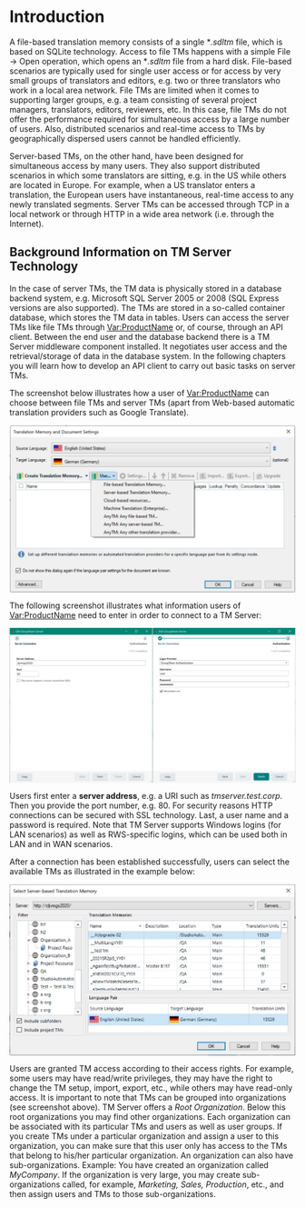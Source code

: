 Introduction
=====
A file-based translation memory consists of a single **.sdltm* file, which is based on SQLite technology. Access to file TMs happens with a simple File -> Open operation, which opens an **.sdltm* file from a hard disk. File-based scenarios are typically used for single user access or for access by very small groups of translators and editors, e.g. two or three translators who work in a local area network. File TMs are limited when it comes to supporting larger groups, e.g. a team consisting of several project managers, translators, editors, reviewers, etc. In this case, file TMs do not offer the performance required for simultaneous access by a large number of users. Also, distributed scenarios and real-time access to TMs by geographically dispersed users cannot be handled efficiently.

Server-based TMs, on the other hand, have been designed for simultaneous access by many users. They also support distributed scenarios in which some translators are sitting, e.g. in the US while others are located in Europe. For example, when a US translator enters a translation, the European users have instantaneous, real-time access to any newly translated segments. Server TMs can be accessed through TCP in a local network or through HTTP in a wide area network (i.e. through the Internet).

Background Information on  TM Server Technology
----

In the case of server TMs, the TM data is physically stored in a database backend system, e.g. Microsoft SQL Server 2005 or 2008 (SQL Express versions are also supported). The TMs are stored in a so-called container database, which stores the TM data in tables. Users can access the server TMs like file TMs through <Var:ProductName> or, of course, through an API client. Between the end user and the database backend there is a TM Server middleware component installed. It negotiates user access and the retrieval/storage of data in the database system. In the following chapters you will learn how to develop an API client to carry out basic tasks on server TMs.

The screenshot below illustrates how a user of <Var:ProductName> can choose between file TMs and server TMs (apart from Web-based automatic translation providers such as Google Translate).

<img style="display:block; " src="images/SelectServerTm.jpg"/>

The following screenshot illustrates what information users of <Var:ProductName> need to enter in order to connect to a TM Server:

<img style="display:block; " src="images/Tm-ServerLogin.jpg"/>

Users first enter a **server address**, e.g. a URI such as *tmserver.test.corp*. Then you provide the port number, e.g. 80. For security reasons HTTP connections can be secured with SSL technology. Last, a user name and a password is required. Note that TM Server supports Windows logins (for LAN scenarios) as well as RWS-specific logins, which can be used both in LAN and in WAN scenarios.

After a connection has been established successfully, users can select the available TMs as illustrated in the example below:

<img style="display:block; " src="images/TmsAndOrgs.jpg"/>

Users are granted TM access according to their access rights. For example, some users may have read/write privileges, they may have the right to change the TM setup, import, export, etc., while others may have read-only access. It is important to note that TMs can be grouped into organizations (see screenshot above). TM Server offers a *Root Organization*. Below this root organizations you may find other organizations. Each organization can be associated with its particular TMs and users as well as user groups. If you create TMs under a particular organization and assign a user to this organization, you can make sure that this user only has access to the TMs that belong to his/her particular organization. An organization can also have sub-organizations. Example: You have created an organization called *MyCompany*. If the organization is very large, you may create sub-organizations called, for example, *Marketing, Sales, Production*, etc., and then assign users and TMs to those sub-organizations.